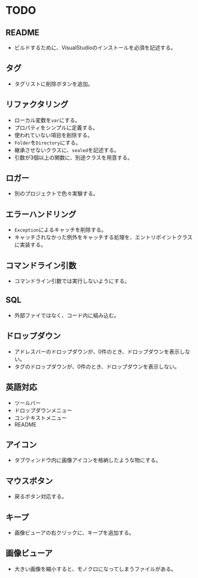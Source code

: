 # TODO
## README
* ビルドするために、VisualStudioのインストールを必須を記述する。
## タグ
* タグリストに削除ボタンを追加。
## リファクタリング 
* ローカル変数を`var`にする。
* プロパティをシンプルに定義する。
* 使われていない項目を削除する。
* `Folder`を`Directory`にする。
* 継承させないクラスに、`sealed`を記述する。
* 引数が3個以上の関数に、別途クラスを用意する。
## ロガー
* 別のプロジェクトで色々実験する。
## エラーハンドリング
* `Exception`によるキャッチを削除する。
* キャッチされなかった例外をキャッチする処理を、エントリポイントクラスに実装する。
## コマンドライン引数
* コマンドライン引数では実行しないようにする。
## SQL
* 外部ファイではなく、コード内に組み込む。
## ドロップダウン
* アドレスバーのドロップダウンが、0件のとき、ドロップダウンを表示しない。
* タグのドロップダウンが、0件のとき、ドロップダウンを表示しない。
## 英語対応
* ツールバー
* ドロップダウンメニュー
* コンテキストメニュー
* README
## アイコン
* タブウィンドウ内に画像アイコンを格納したような物にする。
## マウスボタン
* 戻るボタン対応する。
## キープ
* 画像ビューアの右クリックに、キープを追加する。
## 画像ビューア
* 大きい画像を縮小すると、モノクロになってしまうファイルがある。